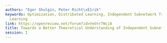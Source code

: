 ```yaml
---
authors: "Egor Shulgin, Peter Richt\xE1rik"
keywords: Optimization, Distributed Learning, Independent Subnetwork Training, Federated
  Learning
link: https://openreview.net/forum?id=YeVnr7Nci8
title: Towards a Better Theoretical Understanding of Independent Subnetwork Training
session: 1
---
```

